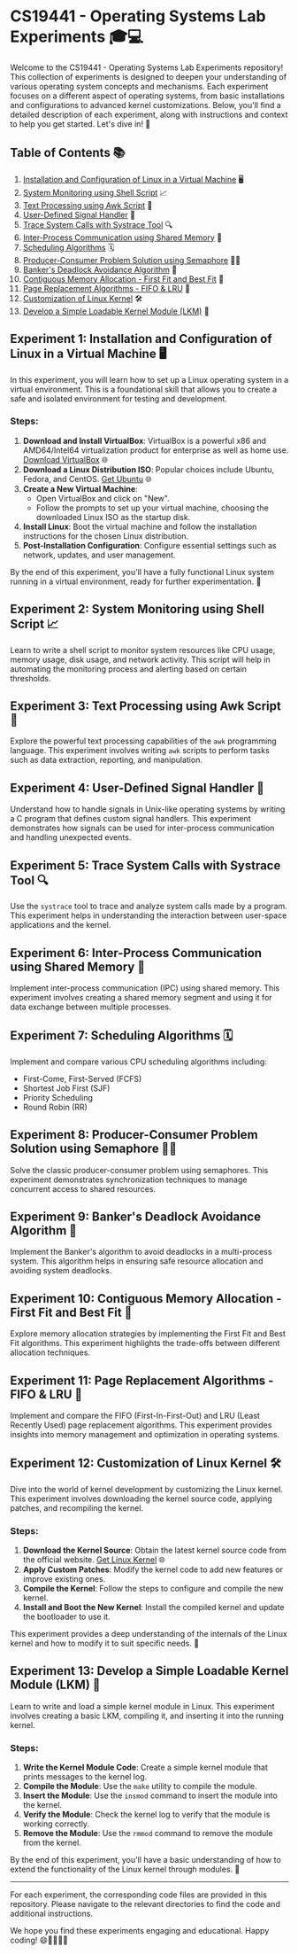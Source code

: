 # CS19441 - Operating Systems Lab Experiments 🎓💻

Welcome to the CS19441 - Operating Systems Lab Experiments repository! This collection of experiments is designed to deepen your understanding of various operating system concepts and mechanisms. Each experiment focuses on a different aspect of operating systems, from basic installations and configurations to advanced kernel customizations. Below, you'll find a detailed description of each experiment, along with instructions and context to help you get started. Let's dive in! 🚀

## Table of Contents 📚

1. [Installation and Configuration of Linux in a Virtual Machine](#installation-and-configuration-of-linux-in-a-virtual-machine) 🖥️
2. [System Monitoring using Shell Script](#system-monitoring-using-shell-script) 📈
3. [Text Processing using Awk Script](#text-processing-using-awk-script) 📜
4. [User-Defined Signal Handler](#user-defined-signal-handler) 🚦
5. [Trace System Calls with Systrace Tool](#trace-system-calls-with-systrace-tool) 🔍
6. [Inter-Process Communication using Shared Memory](#inter-process-communication-using-shared-memory) 🧩
7. [Scheduling Algorithms](#scheduling-algorithms) 🗓️
8. [Producer-Consumer Problem Solution using Semaphore](#producer-consumer-problem-solution-using-semaphore) 🍞🥛
9. [Banker's Deadlock Avoidance Algorithm](#bankers-deadlock-avoidance-algorithm) 🏦
10. [Contiguous Memory Allocation - First Fit and Best Fit](#contiguous-memory-allocation---first-fit-and-best-fit) 🧠
11. [Page Replacement Algorithms - FIFO & LRU](#page-replacement-algorithms---fifo--lru) 🔄
12. [Customization of Linux Kernel](#customization-of-linux-kernel) 🛠️
13. [Develop a Simple Loadable Kernel Module (LKM)](#develop-a-simple-loadable-kernel-module-lkm) 🧩

## Experiment 1: Installation and Configuration of Linux in a Virtual Machine 🖥️

In this experiment, you will learn how to set up a Linux operating system in a virtual environment. This is a foundational skill that allows you to create a safe and isolated environment for testing and development.

### Steps:
1. **Download and Install VirtualBox**: VirtualBox is a powerful x86 and AMD64/Intel64 virtualization product for enterprise as well as home use. [Download VirtualBox](https://www.virtualbox.org/) 🌐
2. **Download a Linux Distribution ISO**: Popular choices include Ubuntu, Fedora, and CentOS. [Get Ubuntu](https://ubuntu.com/download) 🌐
3. **Create a New Virtual Machine**:
    - Open VirtualBox and click on "New".
    - Follow the prompts to set up your virtual machine, choosing the downloaded Linux ISO as the startup disk.
4. **Install Linux**: Boot the virtual machine and follow the installation instructions for the chosen Linux distribution.
5. **Post-Installation Configuration**: Configure essential settings such as network, updates, and user management.

By the end of this experiment, you'll have a fully functional Linux system running in a virtual environment, ready for further experimentation. 🎉


## Experiment 2: System Monitoring using Shell Script 📈

Learn to write a shell script to monitor system resources like CPU usage, memory usage, disk usage, and network activity. This script will help in automating the monitoring process and alerting based on certain thresholds. 

## Experiment 3: Text Processing using Awk Script 📜

Explore the powerful text processing capabilities of the `awk` programming language. This experiment involves writing `awk` scripts to perform tasks such as data extraction, reporting, and manipulation.

## Experiment 4: User-Defined Signal Handler 🚦

Understand how to handle signals in Unix-like operating systems by writing a C program that defines custom signal handlers. This experiment demonstrates how signals can be used for inter-process communication and handling unexpected events.

## Experiment 5: Trace System Calls with Systrace Tool 🔍

Use the `systrace` tool to trace and analyze system calls made by a program. This experiment helps in understanding the interaction between user-space applications and the kernel.

## Experiment 6: Inter-Process Communication using Shared Memory 🧩

Implement inter-process communication (IPC) using shared memory. This experiment involves creating a shared memory segment and using it for data exchange between multiple processes.

## Experiment 7: Scheduling Algorithms 🗓️

Implement and compare various CPU scheduling algorithms including:
- First-Come, First-Served (FCFS)
- Shortest Job First (SJF)
- Priority Scheduling
- Round Robin (RR)

## Experiment 8: Producer-Consumer Problem Solution using Semaphore 🍞🥛

Solve the classic producer-consumer problem using semaphores. This experiment demonstrates synchronization techniques to manage concurrent access to shared resources.

## Experiment 9: Banker's Deadlock Avoidance Algorithm 🏦

Implement the Banker's algorithm to avoid deadlocks in a multi-process system. This algorithm helps in ensuring safe resource allocation and avoiding system deadlocks.

## Experiment 10: Contiguous Memory Allocation - First Fit and Best Fit 🧠

Explore memory allocation strategies by implementing the First Fit and Best Fit algorithms. This experiment highlights the trade-offs between different allocation techniques.

## Experiment 11: Page Replacement Algorithms - FIFO & LRU 🔄

Implement and compare the FIFO (First-In-First-Out) and LRU (Least Recently Used) page replacement algorithms. This experiment provides insights into memory management and optimization in operating systems.

## Experiment 12: Customization of Linux Kernel 🛠️

Dive into the world of kernel development by customizing the Linux kernel. This experiment involves downloading the kernel source code, applying patches, and recompiling the kernel.

### Steps:
1. **Download the Kernel Source**: Obtain the latest kernel source code from the official website. [Get Linux Kernel](https://www.kernel.org/) 🌐
2. **Apply Custom Patches**: Modify the kernel code to add new features or improve existing ones.
3. **Compile the Kernel**: Follow the steps to configure and compile the new kernel.
4. **Install and Boot the New Kernel**: Install the compiled kernel and update the bootloader to use it.

This experiment provides a deep understanding of the internals of the Linux kernel and how to modify it to suit specific needs. 🎉


## Experiment 13: Develop a Simple Loadable Kernel Module (LKM) 🧩

Learn to write and load a simple kernel module in Linux. This experiment involves creating a basic LKM, compiling it, and inserting it into the running kernel.

### Steps:
1. **Write the Kernel Module Code**: Create a simple kernel module that prints messages to the kernel log.
2. **Compile the Module**: Use the `make` utility to compile the module.
3. **Insert the Module**: Use the `insmod` command to insert the module into the kernel.
4. **Verify the Module**: Check the kernel log to verify that the module is working correctly.
5. **Remove the Module**: Use the `rmmod` command to remove the module from the kernel.

By the end of this experiment, you'll have a basic understanding of how to extend the functionality of the Linux kernel through modules. 🎉


---

For each experiment, the corresponding code files are provided in this repository. Please navigate to the relevant directories to find the code and additional instructions. 

We hope you find these experiments engaging and educational. Happy coding! 😄👨‍💻👩‍💻
